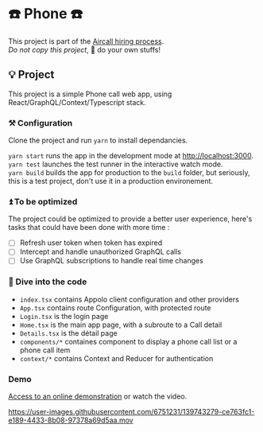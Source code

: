 # ☎️ Phone ☎️

This project is part of the [Aircall hiring process](https://github.com/aircall/frontend-hiring-test).\
_Do not copy this project_, 🤫 do your own stuffs!

## 💡 Project

This project is a simple Phone call web app, using React/GraphQL/Context/Typescript stack.

### ⚒️ Configuration

Clone the project and run `yarn` to install dependancies.

`yarn start` runs the app in the development mode at [http://localhost:3000](http://localhost:3000).\
`yarn test` launches the test runner in the interactive watch mode.\
`yarn build` builds the app for production to the `build` folder, but seriously, this is a test project, don't use it in a production environement.

### ⏫ To be optimized

The project could be optimized to provide a better user experience, here's tasks that could have been done with more time :

- [ ] Refresh user token when token has expired
- [ ] Intercept and handle unauthorized GraphQL calls
- [ ] Use GraphQL subscriptions to handle real time changes

### 🐬 Dive into the code

- `index.tsx` contains Appolo client configuration and other providers
- `App.tsx` contains route Configuration, with protected route
- `Login.tsx` is the login page
- `Home.tsx` is the main app page, with a subroute to a Call detail
- `Details.tsx` is the détail page
- `components/*` containes component to display a phone call list or a phone call item
- `context/*` contains Context and Reducer for authentication

### Demo

[Access to an online demonstration](https://vivienhaese.github.io/phone/) or watch the video.

https://user-images.githubusercontent.com/6751231/139743279-ce763fc1-e189-4433-8b08-97378a69d5aa.mov

